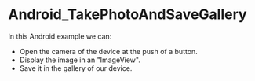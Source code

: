 # Android_TakePhotoAndSaveGallery
In this Android example we can:
- Open the camera of the device at the push of a button.
- Display the image in an "ImageView".
- Save it in the gallery of our device.
